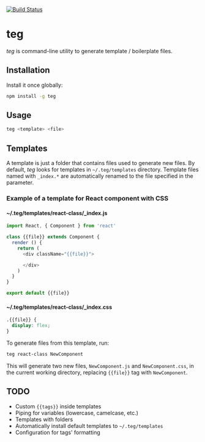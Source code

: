 [![Build Status](https://travis-ci.org/tu4mo/teg.svg?branch=master)](https://travis-ci.org/tu4mo/teg)

# teg

*teg* is command-line utility to generate template / boilerplate files.

## Installation

Install it once globally:

```sh
npm install -g teg
```

## Usage

```sh
teg <template> <file>
```

## Templates

A template is just a folder that contains files used to generate new files. By default, *teg* looks for templates in `~/.teg/templates` directory. Template files named with `_index.*` are automatically renamed to the file specified in the <file> parameter.

### Example of a template for React component with CSS

#### ~/.teg/templates/react-class/\_index.js

```javascript
import React, { Component } from 'react'

class {{file}} extends Component {
  render () {
    return (
      <div className="{{file}}">

      </div>
    )
  }
}

export default {{file}}
```

#### ~/.teg/templates/react-class/\_index.css

```css
.{{file}} {
  display: flex;
}
```

To generate files from this template, run:

```sh
teg react-class NewComponent
```

This will generate two new files, `NewComponent.js` and `NewComponent.css`, in the current working directory, replacing `{{file}}` tag with `NewComponent`.

## TODO

* Custom `{{tags}}` inside templates
* Piping for variables (lowercase, camelcase, etc.)
* Templates with folders
* Automatically install default templates to `~/.teg/templates`
* Configuration for tags' formatting
